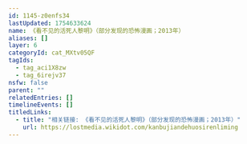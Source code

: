 ```yaml
---
id: 1145-z0enfs34
lastUpdated: 1754633624
name: 《看不见的活死人黎明》（部分发现的恐怖漫画；2013年）
aliases: []
layer: 6
categoryId: cat_MXtv05QF
tagIds:
  - tag_aci1X8zw
  - tag_6irejv37
nsfw: false
parent: ""
relatedEntries: []
timelineEvents: []
titledLinks:
  - title: "相关链接: 《看不见的活死人黎明》（部分发现的恐怖漫画；2013年）"
    url: https://lostmedia.wikidot.com/kanbujiandehuosirenliming
---
```


